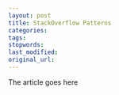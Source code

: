 ```yaml
---
layout: post
title: StackOverflow Patterns
categories:
tags:
stopwords:
last_modified:
original_url: 
---
```


The article goes here

